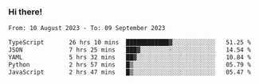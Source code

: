 ### Hi there!

<!--START_SECTION:waka-->

```txt
From: 10 August 2023 - To: 09 September 2023

TypeScript       26 hrs 10 mins  ████████████▓░░░░░░░░░░░░   51.25 %
JSON             7 hrs 25 mins   ███▓░░░░░░░░░░░░░░░░░░░░░   14.54 %
YAML             5 hrs 32 mins   ██▓░░░░░░░░░░░░░░░░░░░░░░   10.84 %
Python           2 hrs 57 mins   █▒░░░░░░░░░░░░░░░░░░░░░░░   05.79 %
JavaScript       2 hrs 47 mins   █▒░░░░░░░░░░░░░░░░░░░░░░░   05.47 %
```

<!--END_SECTION:waka-->
